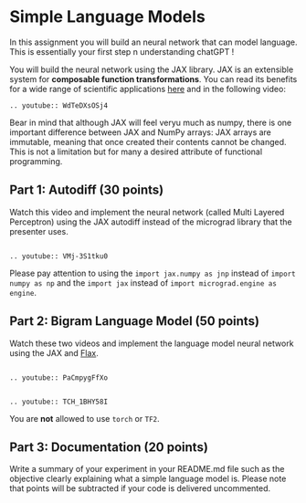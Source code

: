 # Simple Language Models

In this assignment you will build an neural network that can model language. This is essentially your first step n understanding chatGPT !

You will build the neural network using the JAX library.
JAX is an extensible system for **composable function transformations**. You can read its benefits for a wide range of scientific applications [here](https://github.com/google/jax) and in the following video:

```{eval-rst}
.. youtube:: WdTeDXsOSj4
```

Bear in mind that although JAX will feel veryu much as numpy, there is one important difference between JAX and NumPy arrays: JAX arrays are immutable, meaning that once created their contents cannot be changed. This is not a limitation but for many a desired attribute of functional programming.

## Part 1: Autodiff (30 points)

Watch this video and implement the neural network (called Multi Layered Perceptron) using the JAX autodiff instead of the micrograd library that the presenter uses.

```{eval-rst}

.. youtube:: VMj-3S1tku0
```

Please pay attention to using the `import jax.numpy as jnp` instead of `import numpy as np` and the `import jax` instead of `import micrograd.engine as engine`.

## Part 2: Bigram Language Model (50 points)

Watch these two videos and implement the language model neural network using the JAX and [Flax](https://flax.readthedocs.io/en/latest/guides/flax_basics.html).

```{eval-rst}

.. youtube:: PaCmpygFfXo

```

```{eval-rst}

.. youtube:: TCH_1BHY58I
```

You are **not** allowed to use `torch` or `TF2`. 


## Part 3: Documentation (20 points)

Write a summary of your experiment in your README.md file such as the objective clearly explaining what a simple language model is. Please note that points will be subtracted if your code is delivered uncommented.   




